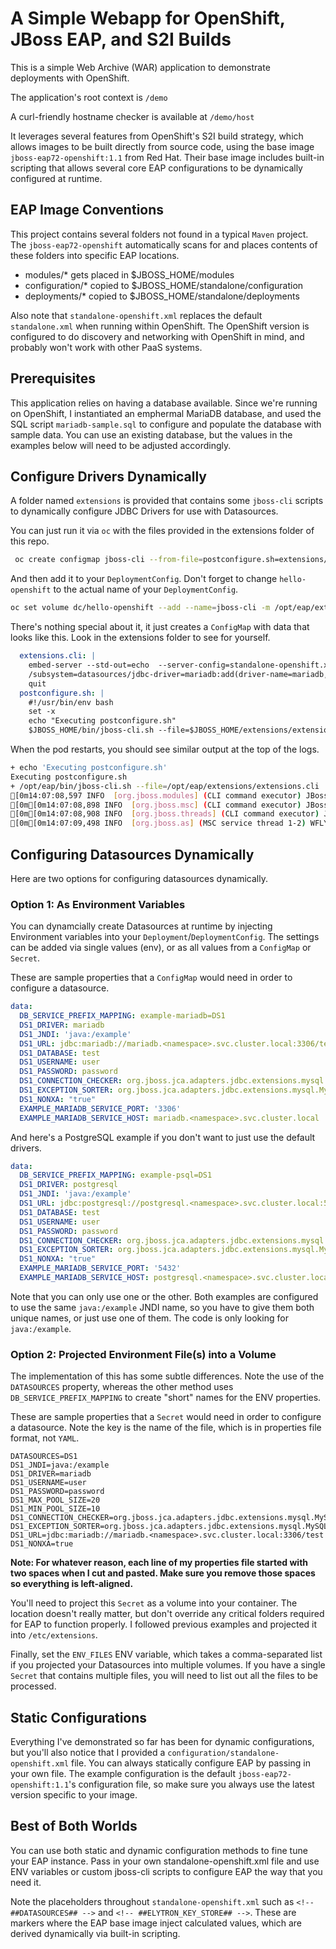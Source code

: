 # A Simple Webapp for OpenShift, JBoss EAP, and S2I Builds

This is a simple Web Archive (WAR) application to demonstrate deployments with OpenShift.

The application's root context is `/demo`

A curl-friendly hostname checker is available at `/demo/host`

It leverages several features from OpenShift's S2I build strategy, which allows images to be built directly from source code, using the base image `jboss-eap72-openshift:1.1` from Red Hat.  Their base image includes built-in scripting that allows several core EAP configurations to be dynamically configured at runtime.


## EAP Image Conventions

This project contains several folders not found in a typical `Maven` project.  The `jboss-eap72-openshift` automatically scans for and places contents of these folders into specific EAP locations.

- modules/* gets placed in $JBOSS_HOME/modules 
- configuration/* copied to $JBOSS_HOME/standalone/configuration
- deployments/* copied to $JBOSS_HOME/standalone/deployments

Also note that `standalone-openshift.xml` replaces the default `standalone.xml` when running within OpenShift.  The OpenShift version is configured to do discovery and networking with OpenShift in mind, and probably won't work with other PaaS systems.


## Prerequisites

This application relies on having a database available.  Since we're running on OpenShift, I instantiated an emphermal MariaDB database, and used the SQL script `mariadb-sample.sql` to configure and populate the database with sample data.  You can use an existing database, but the values in the examples below will need to be adjusted accordingly.


## Configure Drivers Dynamically

A folder named `extensions` is provided that contains some `jboss-cli` scripts to dynamically configure JDBC Drivers for use with Datasources.

You can just run it via `oc` with the files provided in the extensions folder of this repo.

```bash
 oc create configmap jboss-cli --from-file=postconfigure.sh=extensions/postconfigure.sh --from-file=extensions.cli=extensions/extensions.cli
 ```

And then add it to your `DeploymentConfig`.  Don't forget to change `hello-openshift` to the actual name of your `DeploymentConfig`.
 ```bash
 oc set volume dc/hello-openshift --add --name=jboss-cli -m /opt/eap/extensions -t configmap --configmap-name=jboss-cli --default-mode='0755' --overwrite
 ```

There's nothing special about it, it just creates a `ConfigMap` with data that looks like this.  Look in the extensions folder to see for yourself.
```yaml
  extensions.cli: |
    embed-server --std-out=echo  --server-config=standalone-openshift.xml
    /subsystem=datasources/jdbc-driver=mariadb:add(driver-name=mariadb,driver-module-name=org.mariadb,driver-xa-datasource-class-name=org.mariadb.jdbc.MariaDbDataSource,driver-class-name=org.mariadb.jdbc.Driver)
    quit
  postconfigure.sh: |
    #!/usr/bin/env bash
    set -x
    echo "Executing postconfigure.sh"
    $JBOSS_HOME/bin/jboss-cli.sh --file=$JBOSS_HOME/extensions/extensions.cli
```

When the pod restarts, you should see similar output at the top of the logs.

```bash
+ echo 'Executing postconfigure.sh'
Executing postconfigure.sh
+ /opt/eap/bin/jboss-cli.sh --file=/opt/eap/extensions/extensions.cli
[0m14:07:08,597 INFO  [org.jboss.modules] (CLI command executor) JBoss Modules version 1.8.8.Final-redhat-00001
[0m[0m14:07:08,898 INFO  [org.jboss.msc] (CLI command executor) JBoss MSC version 1.4.5.Final-redhat-00001
[0m[0m14:07:08,908 INFO  [org.jboss.threads] (CLI command executor) JBoss Threads version 2.3.2.Final-redhat-1
[0m[0m14:07:09,498 INFO  [org.jboss.as] (MSC service thread 1-2) WFLYSRV0049: JBoss EAP 7.2.3.GA (WildFly Core 6.0.15.Final-redhat-00001) starting
```


## Configuring Datasources Dynamically

Here are two options for configuring datasources dynamically.

### Option 1: As Environment Variables

You can dynamcially create Datasources at runtime by injecting Environment variables into your `Deployment`/`DeploymentConfig`.  The settings can be added via single values (env), or as all values from a `ConfigMap` or `Secret`.

These are sample properties that a `ConfigMap` would need in order to configure a datasource. 
```yaml
data:
  DB_SERVICE_PREFIX_MAPPING: example-mariadb=DS1
  DS1_DRIVER: mariadb
  DS1_JNDI: 'java:/example'
  DS1_URL: jdbc:mariadb://mariadb.<namespace>.svc.cluster.local:3306/test
  DS1_DATABASE: test
  DS1_USERNAME: user
  DS1_PASSWORD: password
  DS1_CONNECTION_CHECKER: org.jboss.jca.adapters.jdbc.extensions.mysql.MySQLValidConnectionChecker
  DS1_EXCEPTION_SORTER: org.jboss.jca.adapters.jdbc.extensions.mysql.MySQLExceptionSorter
  DS1_NONXA: "true"
  EXAMPLE_MARIADB_SERVICE_PORT: '3306'
  EXAMPLE_MARIADB_SERVICE_HOST: mariadb.<namespace>.svc.cluster.local
```

And here's a PostgreSQL example if you don't want to just use the default drivers.
```yaml
data:
  DB_SERVICE_PREFIX_MAPPING: example-psql=DS1
  DS1_DRIVER: postgresql
  DS1_JNDI: 'java:/example'
  DS1_URL: jdbc:postgresql://postgresql.<namespace>.svc.cluster.local:5432/test
  DS1_DATABASE: test
  DS1_USERNAME: user
  DS1_PASSWORD: password
  DS1_CONNECTION_CHECKER: org.jboss.jca.adapters.jdbc.extensions.mysql.MySQLValidConnectionChecker
  DS1_EXCEPTION_SORTER: org.jboss.jca.adapters.jdbc.extensions.mysql.MySQLExceptionSorter
  DS1_NONXA: "true"
  EXAMPLE_MARIADB_SERVICE_PORT: '5432'
  EXAMPLE_MARIADB_SERVICE_HOST: postgresql.<namespace>.svc.cluster.local
```
Note that you can only use one or the other.  Both examples are configured to use the same `java:/example` JNDI name, so you have to give them both unique names, or just use one of them.  The code is only looking for `java:/example`.

### Option 2: Projected Environment File(s) into a Volume

The implementation of this has some subtle differences.  Note the use of the `DATASOURCES` property, whereas the other method uses `DB_SERVICE_PREFIX_MAPPING` to create "short" names for the ENV properties.


These are sample properties that a `Secret` would need in order to configure a datasource.  Note the key is the name of the file, which is in properties file format, not `YAML`.

```properties
DATASOURCES=DS1
DS1_JNDI=java:/example
DS1_DRIVER=mariadb
DS1_USERNAME=user
DS1_PASSWORD=password
DS1_MAX_POOL_SIZE=20
DS1_MIN_POOL_SIZE=10
DS1_CONNECTION_CHECKER=org.jboss.jca.adapters.jdbc.extensions.mysql.MySQLValidConnectionChecker
DS1_EXCEPTION_SORTER=org.jboss.jca.adapters.jdbc.extensions.mysql.MySQLExceptionSorter
DS1_URL=jdbc:mariadb://mariadb.<namespace>.svc.cluster.local:3306/test
DS1_NONXA=true
```

**Note: For whatever reason, each line of my properties file started with two spaces when I cut and pasted.  Make sure you remove those spaces so everything is left-aligned.**


You'll need to project this `Secret` as a volume into your container.  The location doesn't really matter, but don't override any critical folders required for EAP to function properly.  I followed previous examples and projected it into `/etc/extensions`.

Finally, set the `ENV_FILES` ENV variable, which takes a comma-separated list if you projected your Datasources into multiple volumes.  If you have a single `Secret` that contains multiple files, you will need to list out all the files to be processed.


## Static Configurations

Everything I've demonstrated so far has been for dynamic configurations, but you'll also notice that I provided a `configuration/standalone-openshift.xml` file.  You can always statically configure EAP by passing in your own file.  The example configuration is the default `jboss-eap72-openshift:1.1`'s configuration file, so make sure you always use the latest version specific to your image.


## Best of Both Worlds
You can use both static and dynamic configuration methods to fine tune your EAP instance.  Pass in your own standalone-openshift.xml file and use ENV variables or custom jboss-cli scripts to configure EAP the way that you need it.

Note the placeholders throughout `standalone-openshift.xml` such as `<!-- ##DATASOURCES## -->` and `<!-- ##ELYTRON_KEY_STORE## -->`.  These are markers where the EAP base image inject calculated values, which are derived dynamically via built-in scripting.